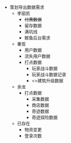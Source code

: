 - 策划导出数据需求
	- 李丽凯
		- <s>付费数据</s>
		- 留存数据</s>
		- 满坑线
		- 鲸鱼后台需求</s>
	- 秦哲
		- 用户数据</s>
		- 流失用户数据</s>
		- 打点数据
			- 玩家战斗数据
			- 玩家战斗数据记录</s>
			- <>建筑升级数据</s>
	- 余龙
		- 打点数据
			- 采集数据
			- 商店数据
			- 奇迹数据
			- 奇迹探险数据
	- 已存在
		- 物资变更</s>
		- 登录次数</s>